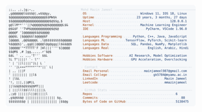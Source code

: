<picture>
  <source srcset="https://raw.githubusercontent.com/mmazinjameel/mmazinjameel/main/dark_mode.svg?v=1741083044" media="(prefers-color-scheme: dark)">
  <img src="https://raw.githubusercontent.com/mmazinjameel/mmazinjameel/main/light_mode.svg?v=1741083044">
</picture>
